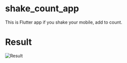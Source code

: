 # shake_count_app

This is Flutter app if you shake your mobile, add to count.

# Result

![Result]()
